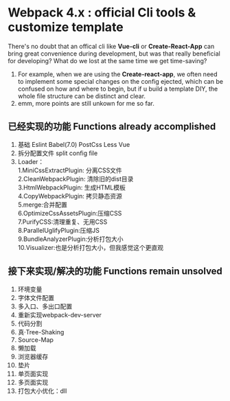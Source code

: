 # Webpack 4.x : official Cli tools & customize template

There's no doubt that an offical cli like **Vue-cli** or **Create-React-App** can bring great convenience during development, but was that really beneficial for developing?
What do we lost at the same time we get time-saving?  

1. For example, when we are using the **Create-react-app**, we often need to implement some special changes on the config ejected, which can be confused on how and where to begin, but if u build a template DIY, the whole file structure can be distinct and clear.
2. emm, more points are still unkown for me so far.

## 已经实现的功能 Functions already accomplished

1. 基础 Eslint Babel(7.0) PostCss Less Vue
2. 拆分配置文件 split config file
3. Loader：  
   1.MiniCssExtractPlugin: 分离CSS文件  
   2.CleanWebpackPlugin: 清除旧的dist目录  
   3.HtmlWebpackPlugin: 生成HTML模板  
   4.CopyWebpackPlugin: 拷贝静态资源  
   5.merge:合并配置  
   6.OptimizeCssAssetsPlugin:压缩CSS  
   7.PurifyCSS:清理重复、无用CSS  
   8.ParallelUglifyPlugin:压缩JS  
   9.BundleAnalyzerPlugin:分析打包大小  
   10.Visualizer:也是分析打包大小，但我感觉这个更直观

## 接下来实现/解决的功能 Functions remain unsolved

1. 环境变量
2. 字体文件配置
3. 多入口、多出口配置
4. 重新实现webpack-dev-server
5. 代码分割
6. 真·Tree-Shaking
7. Source-Map
8. 懒加载
9. 浏览器缓存
10. 垫片
11. 单页面实现
12. 多页面实现
13. 打包大小优化：dll
